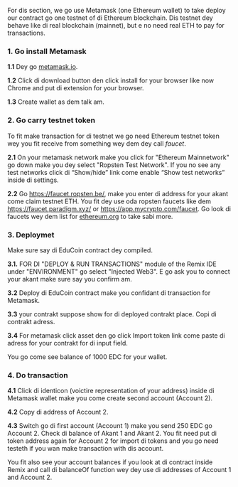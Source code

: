 For dis section, we go use Metamask (one Ethereum wallet) to take deploy our contract go one testnet of di Ethereum blockchain. Dis testnet dey behave like di real blockchain (mainnet), but e no need real ETH to pay for transactions.

### 1. Go install Metamask

**1.1** Dey go <a href="https://metamask.io/" target="_blank">metamask.io</a>.

**1.2** Click di download button den click install for your browser like now Chrome and put di extension for your browser.

**1.3** Create wallet as dem talk am.

### 2. Go carry testnet token

To fit make transaction for di testnet we go need Ethereum testnet token wey you fit receive from something wey dem dey call _faucet_.

**2.1** On your metamask network make you click for "Ethereum Mainnetwork" go down make you dey select "Ropsten Test Network". If you no see any test networks click di “Show/hide” link come enable “Show test networks” inside di settings.

**2.2** Go <a href="https://faucet.ropsten.be/" target="_blank">https://faucet.ropsten.be/</a>, make you enter di address for your akant come claim testnet ETH. You fit dey use oda ropsten faucets like dem <a href="https://faucet.paradigm.xyz/" target="_blank"> https://faucet.paradigm.xyz/</a> or <a href="https://app.mycrypto.com/faucet" target="_blank">https://app.mycrypto.com/faucet</a>. Go look di faucets wey dem list for <a href="https://ethereum.org/en/developers/docs/networks/#testnet-faucets" target="_blank">ethereum.org</a> to take sabi more.

### 3. Deploymet

Make sure say di EduCoin contract dey compiled.

**3.1.** FOR DI "DEPLOY & RUN TRANSACTIONS" module of the Remix IDE under "ENVIRONMENT" go select "Injected Web3". E go ask you to connect your akant make sure say you confirm am.

**3.2** Deploy di EduCoin contract make you confidant di transaction for Metamask.

**3.3** your contrakt suppose show for di deployed contrakt place. Copi di contrakt adress.

**3.4** For metamask click asset den go click Import token link come paste di adress for your contrakt for di input field.

You go come see balance of 1000 EDC for your wallet.

### 4. Do transaction

**4.1** Click di identicon (voictire representation of your address) inside di Metamask wallet make you come create second account (Account 2).

**4.2** Copy di address of Account 2.

**4.3** Switch go di first account (Account 1) make you send 250 EDC go Account 2. Check di balance of Akant 1 and Akant 2. You fit need put di token address again for Account 2 for import di tokens and you go need testeth if you wan make transaction with dis account.

You fit also see your account balances if you look at di contract inside Remix and call di balanceOf function wey dey use di addresses of Account 1 and Account 2.
